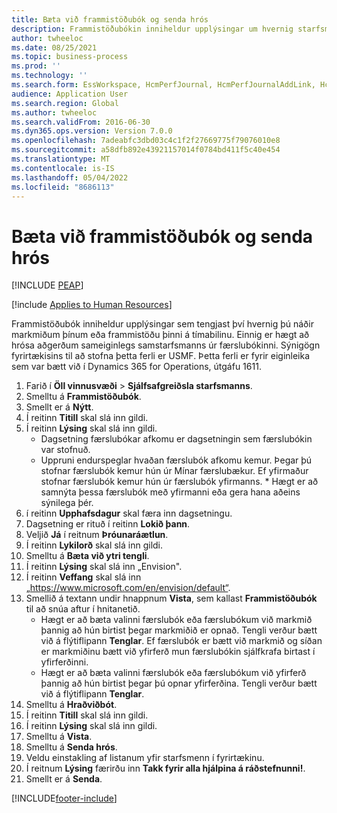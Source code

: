 ```yaml
---
title: Bæta við frammistöðubók og senda hrós
description: Frammistöðubókin inniheldur upplýsingar um hvernig starfsmenn náðu markmiðum sínum eða hvernig þeir stóðu sig á tilteknu tímabili.
author: twheeloc
ms.date: 08/25/2021
ms.topic: business-process
ms.prod: ''
ms.technology: ''
ms.search.form: EssWorkspace, HcmPerfJournal, HcmPerfJournalAddLink, HcmPerfPraise, HcmWorkerLookUpByPerson, HcmPerfJournalAdd, HcmEmployeeDevelopmentWorkspace
audience: Application User
ms.search.region: Global
ms.author: twheeloc
ms.search.validFrom: 2016-06-30
ms.dyn365.ops.version: Version 7.0.0
ms.openlocfilehash: 7adeabfc3dbd03c4c1f2f27669775f79076010e8
ms.sourcegitcommit: a58dfb892e43921157014f0784bd411f5c40e454
ms.translationtype: MT
ms.contentlocale: is-IS
ms.lasthandoff: 05/04/2022
ms.locfileid: "8686113"
---
```

# <a name="add-to-your-performance-journal-and-send-praise-to-someone"></a>Bæta við frammistöðubók og senda hrós


[!INCLUDE [PEAP](../includes/peap-1.md)]

[!include [Applies to Human Resources](../includes/applies-to-hr.md)]

Frammistöðubók inniheldur upplýsingar sem tengjast því hvernig þú náðir markmiðum þínum eða frammistöðu þinni á tímabilinu. Einnig er hægt að hrósa aðgerðum sameiginlegs samstarfsmanns úr færslubókinni. Sýnigögn fyrirtækisins til að stofna þetta ferli er USMF. Þetta ferli er fyrir eiginleika sem var bætt við í Dynamics 365 for Operations, útgáfu 1611.

1. Farið í **Öll vinnusvæði** > **Sjálfsafgreiðsla starfsmanns**.
2. Smelltu á **Frammistöðubók**.
3. Smellt er á **Nýtt**.
4. Í reitinn **Titill** skal slá inn gildi.
5. Í reitinn **Lýsing** skal slá inn gildi.
    * Dagsetning færslubókar afkomu er dagsetningin sem færslubókin var stofnuð.  
    * Uppruni endurspeglar hvaðan færslubók afkomu kemur. Þegar þú stofnar færslubók kemur hún úr Mínar færslubækur. Ef yfirmaður stofnar færslubók kemur hún úr færslubók yfirmanns.      * Hægt er að samnýta þessa færslubók með yfirmanni eða gera hana aðeins sýnilega þér.  
6. í reitinn **Upphafsdagur** skal færa inn dagsetningu.
7. Dagsetning er rituð í reitinn **Lokið þann**.
8. Veljið **Já** í reitnum **Þróunaráætlun**.
9. Í reitinn **Lykilorð** skal slá inn gildi.
10. Smelltu á **Bæta við ytri tengli**.
11. Í reitinn **Lýsing** skal slá inn „Envision".
12. Í reitinn **Veffang** skal slá inn „https://www.microsoft.com/en/envision/default“.
13. Smellið á textann undir hnappnum **Vista**, sem kallast **Frammistöðubók** til að snúa aftur í hnitanetið.
    * Hægt er að bæta valinni færslubók eða færslubókum við markmið þannig að hún birtist þegar markmiðið er opnað. Tengli verður bætt við á flýtiflipann **Tenglar**. Ef færslubók er bætt við markmið og síðan er markmiðinu bætt við yfirferð mun færslubókin sjálfkrafa birtast í yfirferðinni.  
    * Hægt er að bæta valinni færslubók eða færslubókum við yfirferð þannig að hún birtist þegar þú opnar yfirferðina. Tengli verður bætt við á flýtiflipann **Tenglar**.  
14. Smelltu á **Hraðviðbót**.
15. Í reitinn **Titill** skal slá inn gildi.
16. Í reitinn **Lýsing** skal slá inn gildi.
17. Smelltu á **Vista**.
18. Smelltu á **Senda hrós**.
19. Veldu einstakling af listanum yfir starfsmenn í fyrirtækinu.
20. Í reitnum **Lýsing** færirðu inn **Takk fyrir alla hjálpina á ráðstefnunni!**.
21. Smellt er á **Senda**.



[!INCLUDE[footer-include](../includes/footer-banner.md)]
